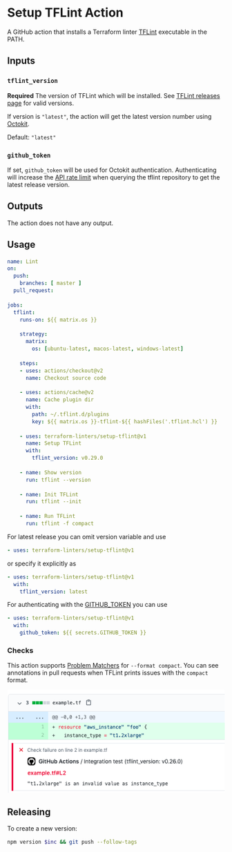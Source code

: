 # Setup TFLint Action

A GitHub action that installs a Terraform linter [TFLint](https://github.com/terraform-linters/tflint) executable in the PATH.

## Inputs

### `tflint_version`

**Required** The version of TFLint which will be installed.
See [TFLint releases page](https://github.com/terraform-linters/tflint/releases) for valid versions.

If version is `"latest"`, the action will get the latest version number using [Octokit](https://octokit.github.io/rest.js/).

Default: `"latest"`

### `github_token`

If set, `github_token` will be used for Octokit authentication. Authenticating will increase the [API rate limit](https://developer.github.com/v3/#rate-limiting) when querying the tflint repository to get the latest release version.

## Outputs

The action does not have any output.

## Usage

```yaml
name: Lint
on:
  push:
    branches: [ master ]
  pull_request:

jobs:
  tflint:
    runs-on: ${{ matrix.os }}

    strategy:
      matrix:
        os: [ubuntu-latest, macos-latest, windows-latest]

    steps:
    - uses: actions/checkout@v2
      name: Checkout source code

    - uses: actions/cache@v2
      name: Cache plugin dir
      with:
        path: ~/.tflint.d/plugins
        key: ${{ matrix.os }}-tflint-${{ hashFiles('.tflint.hcl') }}

    - uses: terraform-linters/setup-tflint@v1
      name: Setup TFLint
      with:
        tflint_version: v0.29.0

    - name: Show version
      run: tflint --version

    - name: Init TFLint
      run: tflint --init

    - name: Run TFLint
      run: tflint -f compact
```

For latest release you can omit version variable and use
```yaml
- uses: terraform-linters/setup-tflint@v1
```
or specify it explicitly as
```yaml
- uses: terraform-linters/setup-tflint@v1
  with:
    tflint_version: latest
```

For authenticating with the [GITHUB_TOKEN](https://docs.github.com/en/actions/configuring-and-managing-workflows/authenticating-with-the-github_token) you can use
```yaml
- uses: terraform-linters/setup-tflint@v1
  with:
    github_token: ${{ secrets.GITHUB_TOKEN }}
```

### Checks

This action supports [Problem Matchers](https://github.com/actions/toolkit/blob/main/docs/problem-matchers.md) for `--format compact`. You can see annotations in pull requests when TFLint prints issues with the `compact` format.

![annotations](annotations.png)

## Releasing

To create a new version:

```sh
npm version $inc && git push --follow-tags
```
